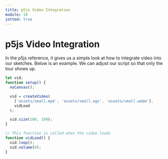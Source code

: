 ```yaml
---
title: p5js Video Integration
module: 10
jotted: true
---
```


# p5js Video Integration


In the p5js reference, it gives us a simple look at how to integrate video into our sketches.  Below is an example.  We can adjust our script so that only the tour shows up.  

```js
let vid;
function setup() {
  noCanvas();

  vid = createVideo(
    ['assets/small.mp4', 'assets/small.ogv', 'assets/small.webm'],
    vidLoad
  );

  vid.size(100, 100);
}

// This function is called when the video loads
function vidLoad() {
  vid.loop();
  vid.volume(0);
}
```

